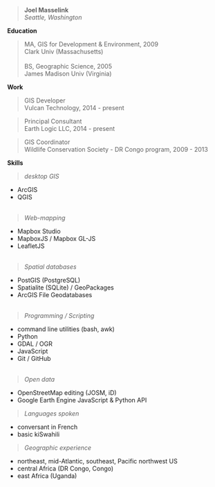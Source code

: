 >**Joel Masselink**<br>
*Seattle, Washington*

**Education**
>MA, GIS for Development & Environment, 2009<br>
Clark Univ (Massachusetts)<br><br>
>BS, Geographic Science, 2005<br> James Madison Univ (Virginia) <br>

**Work**
>GIS Developer <br>
Vulcan Technology, 2014 - present

>Principal Consultant <br>
Earth Logic LLC, 2014 - present

>GIS Coordinator <br>
Wildlife Conservation Society - DR Congo program,
2009 - 2013

**Skills**
>*desktop GIS*
- ArcGIS <br>
- QGIS <br><br>

>*Web-mapping*
- Mapbox Studio <br>
- MapboxJS / Mapbox GL-JS<br>
- LeafletJS <br><br>

>*Spatial databases*
- PostGIS (PostgreSQL) <br>
- Spatialite (SQLite) / GeoPackages <br>
- ArcGIS File Geodatabases<br><br>

>*Programming / Scripting*
- command line utilities (bash, awk)<br>
- Python <br>
- GDAL / OGR <br>
- JavaScript<br>
- Git / GitHub<br><br>

>*Open data*
- OpenStreetMap editing (JOSM, iD)<br>
- Google Earth Engine JavaScript & Python API

>*Languages spoken*<br>
- conversant in French
- basic kiSwahili

>*Geographic experience*<br>
- northeast, mid-Atlantic, southeast, Pacific northwest US
- central Africa (DR Congo, Congo)
- east Africa (Uganda)

